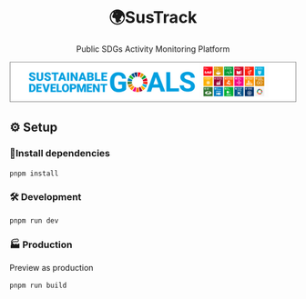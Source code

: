 <div align="center">
  <h1>🌍SusTrack</h1>
  <p>Public SDGs Activity Monitoring Platform</p>
  <img src="./.github/sdgs-banner.png" alt="SDGs Banner">
</div>

## ⚙️ Setup

### 📂Install dependencies

```sh
pnpm install
```

### 🛠️ Development

```sh
pnpm run dev
```

### 🏭 Production

Preview as production

```sh
pnpm run build
```
